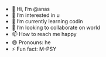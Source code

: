 - 👋 Hi, I’m @anas
- 👀 I’m interested in u
- 🌱 I’m currently learning codin
- 💞️ I’m looking to collaborate on world
- 📫 How to reach me happy
- 😄 Pronouns: he
- ⚡ Fun fact: M-PSY

<!---
anassvip/anassvip is a ✨ special ✨ repository because its `README.md` (this file) appears on your GitHub profile.
You can click the Preview link to take a look at your changes.
--->
